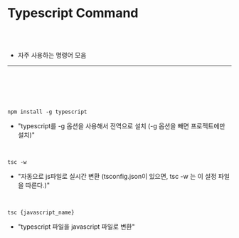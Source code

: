 # Typescript Command

<br />
<br />

* 자주 사용하는 명령어 모음

---

<br />
<br />
<br />
<br />

`npm install -g typescript`

- "typescript를 -g 옵션을 사용해서 전역으로 설치 (-g 옵션을 빼면 프로젝트에만 설치)"

<br />

`tsc -w`

- "자동으로 js파일로 실시간 변환 (tsconfig.json이 있으면, tsc -w 는 이 설정 파일을 따른다.)"

<br />

`tsc {javascript_name}` 

- "typescript 파일을 javascript 파일로 변환"
